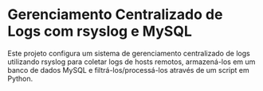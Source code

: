 # Gerenciamento Centralizado de Logs com rsyslog e MySQL
Este projeto configura um sistema de gerenciamento centralizado de logs utilizando rsyslog para coletar logs de hosts remotos, armazená-los em um banco de dados MySQL e filtrá-los/processá-los através de um script em Python.
